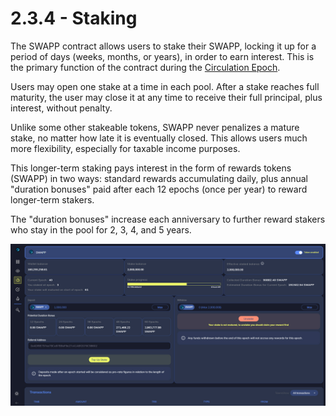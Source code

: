 # 2.3.4 - Staking

The SWAPP contract allows users to stake their SWAPP, locking it up for a period of days (weeks, months, or years), in order to earn interest. This is the primary function of the contract during the [Circulation Epoch](circulation-epoch.md).

Users may open one stake at a time in each pool. After a stake reaches full maturity, the user may close it at any time to receive their full principal, plus interest, without penalty.

Unlike some other stakeable tokens, SWAPP never penalizes a mature stake, no matter how late it is eventually closed. This allows users much more flexibility, especially for taxable income purposes.&#x20;

This longer-term staking pays interest in the form of rewards tokens (SWAPP) in two ways:  standard rewards accumulating daily, plus annual "duration bonuses" paid after each 12 epochs (once per year) to reward longer-term stakers.&#x20;

The "duration bonuses" increase each anniversary to further reward stakers who stay in the pool for 2, 3, 4, and 5 years.

![Long term staking in Pool 3 - "Swapp Staking"](.gitbook/assets/pool3-staking.jpg)
